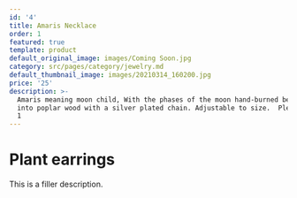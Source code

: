 ```yaml
---
id: '4'
title: Amaris Necklace
order: 1
featured: true
template: product
default_original_image: images/Coming Soon.jpg
category: src/pages/category/jewelry.md
default_thumbnail_image: images/20210314_160200.jpg
price: '25'
description: >-
  Amaris meaning moon child, With the phases of the moon hand-burned beautifully
  into poplar wood with a silver plated chain. Adjustable to size.  Please allow
  1 
---
```

# Plant earrings

This is a filler description.
